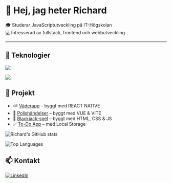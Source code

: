 # 👋 Hej, jag heter Richard  
🎓 Studerar JavaScriptutveckling på IT-Högskolan  
💻 Intresserad av fullstack, frontend och webbutveckling  

---

## 🚀 Teknologier
<p>
  <img src="https://skillicons.dev/icons?i=html,css,js,ts,react,vue,pinia,vite,bootstrap,sass" />
</p>
<p>
  <img src="https://skillicons.dev/icons?i=nodejs,git,vscode,sqlite,bash,express,figma,mongodb,mysql,npm" />
</p>

## 📂 Projekt
- ⛅ [Väderapp](https://github.com/richardMattsson/Cloudy) – byggt med REACT NATIVE
- 👮 [Polishändelser](https://github.com/richardMattsson/police-events) – byggt med VUE & VITE
- 🎲 [Blackjack-spel](https://github.com/richardMattsson/blackjack2) – byggt med HTML, CSS & JS
- ✅ [To-Do App](https://github.com/richardMattsson/Todo-List) – med Local Storage

![Richard's GitHub stats](https://github-readme-stats.vercel.app/api?username=richardMattsson&show_icons=true&theme=radical)

![Top Languages](https://github-readme-stats.vercel.app/api/top-langs/?username=richardMattsson&layout=compact&theme=radical)

## 📫 Kontakt
[![LinkedIn](https://img.shields.io/badge/LinkedIn-0A66C2?style=for-the-badge&logo=linkedin&logoColor=white)](www.linkedin.com/in/richardmattsson)




<!---
richardMattsson/richardMattsson is a ✨ special ✨ repository because its `README.md` (this file) appears on your GitHub profile.
You can click the Preview link to take a look at your changes.
--->
